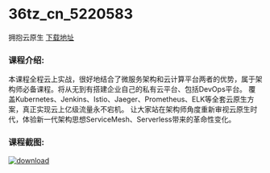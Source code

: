 # 36tz_cn_5220583
拥抱云原生
[下载地址](http://www.36tz.cn/article/5220583 "下载地址")
### 课程介绍:
本课程全程云上实战，很好地结合了微服务架构和云计算平台两者的优势，属于架构师必备课程。将从无到有搭建企业自己的私有云平台、包括DevOps平台。 覆盖Kubernetes、Jenkins、Istio、Jaeger、Prometheus、ELK等全套云原生方案，真正实现云上亿级流量永不宕机。 让大家站在架构师角度重新审视云原生时代，体验新一代架构思想ServiceMesh、Serverless带来的革命性变化。

### 课程截图:
[![download](http://36tz.cn/muke_img/2021_07_2-63.png "下载地址")](http://www.36tz.cn "下载地址")
